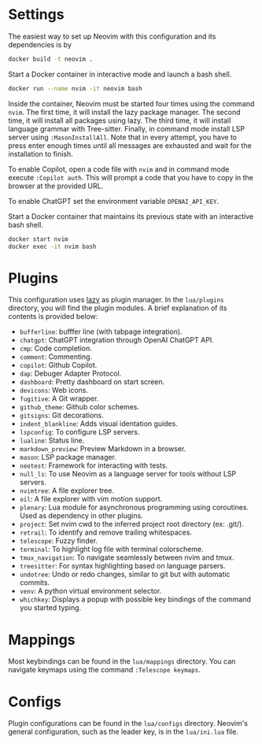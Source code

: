 # Settings

The easiest way to set up Neovim with this configuration and its dependencies is by

```sh
docker build -t neovim .
```

Start a Docker container in interactive mode and launch a bash shell.

```sh
docker run --name nvim -it neovim bash
```

Inside the container, Neovim must be started four times using the command `nvim`. The first time, it will install the lazy package manager. The second time, it will install all packages using lazy. The third time, it will install language grammar with Tree-sitter. Finally, in command mode install LSP server using `:MasonInstallAll`. Note that in every attempt, you have to press enter enough times until all messages are exhausted and wait for the installation to finish.

To enable Copilot, open a code file with `nvim` and in command mode execute `:Copilot auth`. This will prompt a code that you have to copy in the browser at the provided URL.

To enable ChatGPT set the environment variable `OPENAI_API_KEY`.

Start a Docker container that maintains its previous state with an interactive bash shell.

```sh
docker start nvim
docker exec -it nvim bash
```

# Plugins

This configuration uses [lazy](https://github.com/folke/lazy.nvim) as plugin manager. In the `lua/plugins` directory, you will find the plugin modules. A brief explanation of its contents is provided below:

- `bufferline`: bufffer line (with tabpage integration).
- `chatgpt`: ChatGPT integration through OpenAI ChatGPT API.
- `cmp`: Code completion.
- `comment`: Commenting.
- `copilot`: Github Copilot.
- `dap`: Debuger Adapter Protocol.
- `dashboard`: Pretty dashboard on start screen.
- `devicons`: Web icons.
- `fugitive`: A Git wrapper.
- `github_theme`: Github color schemes.
- `gitsigns`: Git decorations.
- `indent_blankline`: Adds visual identation guides.
- `lspconfig`: To configure LSP servers.
- `lualine`: Status line.
- `markdown_preview`: Preview Markdown in a browser.
- `mason`: LSP package manager.
- `neotest`: Framework for interacting with tests.
- `null_ls`: To use Neovim as a language server for tools without LSP servers.
- `nvimtree`: A file explorer tree.
- `oil`: A file explorer with vim motion support.
- `plenary`: Lua module for asynchronous programming using coroutines. Used as dependency in other plugins.
- `project`: Set nvim cwd to the inferred project root directory (ex: .git/).
- `retrail`: To identify and remove trailing whitespaces.
- `telescope`: Fuzzy finder.
- `terminal`: To highlight log file with terminal colorscheme.
- `tmux_navigation`: To navigate seamlessly between nvim and tmux.
- `treesitter`: For syntax highlighting based on language parsers.
- `undotree`: Undo or redo changes, similar to git but with automatic commits.
- `venv`: A python virtual environment selector.
- `whichkey`: Displays a popup with possible key bindings of the command you started typing.

# Mappings

Most keybindings can be found in the `lua/mappings` directory. You can navigate keymaps using the command `:Telescope keymaps`.

# Configs

Plugin configurations can be found in the `lua/configs` directory. Neovim's general configuration, such as the leader key, is in the `lua/ini.lua` file.
